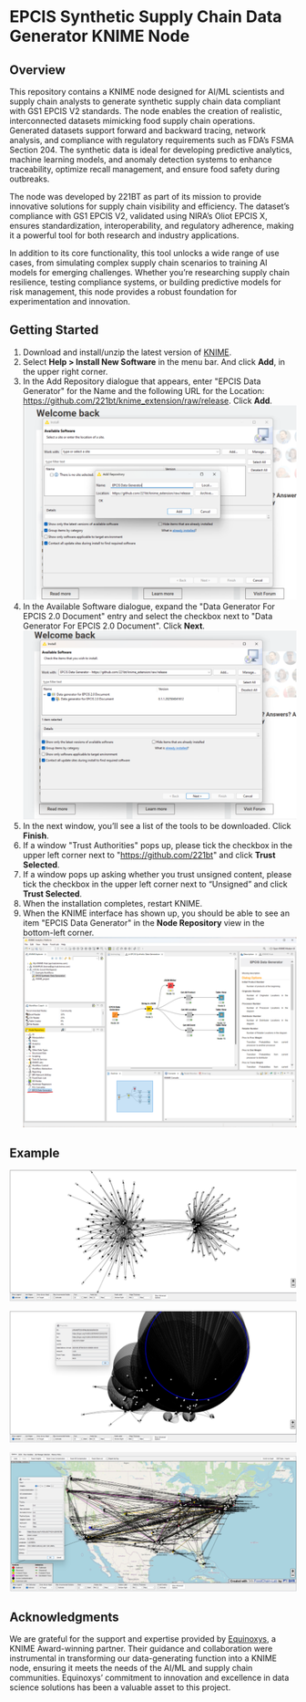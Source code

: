 # EPCIS Synthetic Supply Chain Data Generator KNIME Node

## Overview
This repository contains a KNIME node designed for AI/ML scientists and supply chain analysts to generate synthetic supply chain data compliant with GS1 EPCIS V2 standards. The node enables the creation of realistic, interconnected datasets mimicking food supply chain operations. Generated datasets support forward and backward tracing, network analysis, and compliance with regulatory requirements such as FDA’s FSMA Section 204. The synthetic data is ideal for developing predictive analytics, machine learning models, and anomaly detection systems to enhance traceability, optimize recall management, and ensure food safety during outbreaks.

The node was developed by 221BT as part of its mission to provide innovative solutions for supply chain visibility and efficiency. The dataset’s compliance with GS1 EPCIS V2, validated using NIRA’s Oliot EPCIS X, ensures standardization, interoperability, and regulatory adherence, making it a powerful tool for both research and industry applications.

In addition to its core functionality, this tool unlocks a wide range of use cases, from simulating complex supply chain scenarios to training AI models for emerging challenges. Whether you’re researching supply chain resilience, testing compliance systems, or building predictive models for risk management, this node provides a robust foundation for experimentation and innovation.

## Getting Started

1. Download and install/unzip the latest version of [KNIME](https://www.knime.com/downloads).
2. Select **Help > Install New Software** in the menu bar. And click **Add**, in the upper right corner.
3. In the Add Repository dialogue that appears, enter "EPCIS Data Generator" for the Name and the following URL for the Location: https://github.com/221bt/knime_extension/raw/release. Click **Add**.
![Add extension repo](img/Step_3.png)
4. In the Available Software dialogue, expand the "Data Generator For EPCIS 2.0 Document" entry and select the checkbox next to "Data Generator For EPCIS 2.0 Document". Click **Next**.
![Select extension](img/Step_4.png)
5. In the next window, you’ll see a list of the tools to be downloaded. Click **Finish**.
6. If a window "Trust Authorities" pops up, please tick the checkbox in the upper left corner next to "https://github.com/221bt" and click **Trust Selected**.
7. If a window pops up asking whether you trust unsigned content, please tick the checkbox in the upper left corner next to “Unsigned” and click **Trust Selected**.
8. When the installation completes, restart KNIME.
9. When the KNIME interface has shown up, you should be able to see an item "EPCIS Data Generator" in the **Node Repository** view in the bottom-left corner. 
![Installation Result](img/Step_9.png)

## Example
![Exmaple 1](img/Example_1.png)

![Exmaple 2](img/Example_2.png)

![Exmaple 3](img/Example_3.png)
## Acknowledgments
We are grateful for the support and expertise provided by [Equinoxys](https://equinoxys.com/), a KNIME Award-winning partner. Their guidance and collaboration were instrumental in transforming our data-generating function into a KNIME node, ensuring it meets the needs of the AI/ML and supply chain communities. Equinoxys’ commitment to innovation and excellence in data science solutions has been a valuable asset to this project.

